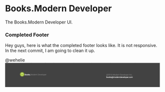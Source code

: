 # Books.Modern Developer

The Books.Modern Developer UI.


### Completed Footer
Hey guys, here is what the completed footer looks like. It is not responsive. In the
next commit, I am going to clean it up.

 @wehelie
![](images/footer.png)